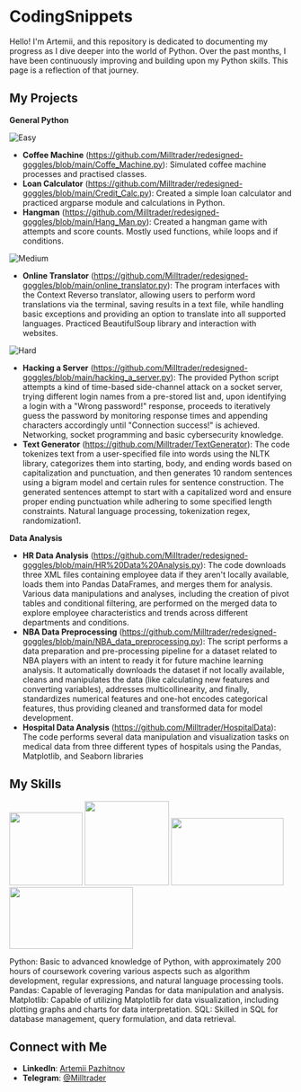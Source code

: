 # CodingSnippets

Hello! I'm Artemii, and this repository is dedicated to documenting my progress as I dive deeper into the world of Python. Over the past months, I have been continuously improving and building upon my Python skills. This page is a reflection of that journey.

## My Projects
  
 **General Python** 
 
  ![Easy](https://img.shields.io/badge/-Easy-brightgreen?style=flat)
- **Coffee Machine** (https://github.com/Milltrader/redesigned-goggles/blob/main/Coffe_Machine.py): Simulated coffee machine processes and practised classes.
- **Loan Calculator** (https://github.com/Milltrader/redesigned-goggles/blob/main/Credit_Calc.py): Created a simple loan calculator and practiced argparse module and calculations in Python.
- **Hangman** (https://github.com/Milltrader/redesigned-goggles/blob/main/Hang_Man.py): Created a hangman game with attempts and score counts. Mostly used functions, while loops and if conditions.

![Medium](https://img.shields.io/badge/-Medium-yellow?style=flat)
- **Online Translator** (https://github.com/Milltrader/redesigned-goggles/blob/main/online_translator.py): 
The program interfaces with the Context Reverso translator, allowing users to perform word translations via the terminal, saving results in a text file, while handling basic exceptions and providing an option to translate into all supported languages. Practiced BeautifulSoup library and interaction with websites.

![Hard](https://img.shields.io/badge/-Hard-orange?style=flat)
- **Hacking a Server** (https://github.com/Milltrader/redesigned-goggles/blob/main/hacking_a_server.py): The provided Python script attempts a kind of time-based side-channel attack on a socket server, trying different login names from a pre-stored list and, upon identifying a login with a "Wrong password!" response, proceeds to iteratively guess the password by monitoring response times and appending characters accordingly until "Connection success!" is achieved. Networking, socket programming and basic cybersecurity knowledge.
- **Text Generator** (https://github.com/Milltrader/TextGenerator): 
The code tokenizes text from a user-specified file into words using the NLTK library, categorizes them into starting, body, and ending words based on capitalization and punctuation, and then generates 10 random sentences using a bigram model and certain rules for sentence construction. The generated sentences attempt to start with a capitalized word and ensure proper ending punctuation while adhering to some specified length constraints. Natural language processing, tokenization regex, randomization1. 

 **Data Analysis** 
- **HR Data Analysis** (https://github.com/Milltrader/redesigned-goggles/blob/main/HR%20Data%20Analysis.py): 
The code downloads three XML files containing employee data if they aren't locally available, loads them into Pandas DataFrames, and merges them for analysis. Various data manipulations and analyses, including the creation of pivot tables and conditional filtering, are performed on the merged data to explore employee characteristics and trends across different departments and conditions.
- **NBA Data Preprocessing** (https://github.com/Milltrader/redesigned-goggles/blob/main/NBA_data_preprocessing.py): The script performs a data preparation and pre-processing pipeline for a dataset related to NBA players with an intent to ready it for future machine learning analysis. It automatically downloads the dataset if not locally available, cleans and manipulates the data (like calculating new features and converting variables), addresses multicollinearity, and finally, standardizes numerical features and one-hot encodes categorical features, thus providing cleaned and transformed data for model development.
- **Hospital Data Analysis** (https://github.com/Milltrader/HospitalData): The code performs several data manipulation and visualization tasks on medical data from three different types of hospitals using the Pandas, Matplotlib, and Seaborn libraries


## My Skills 
<img src="https://github.com/Milltrader/CodingSnippets/assets/136706246/31492d3e-159e-4044-ace4-850786204264" width="130" height="130">
<img src="https://github.com/Milltrader/CodingSnippets/assets/136706246/5b59f741-e407-4216-b83c-1a1e3719f0e9" width="150" height="150">
<img src="https://github.com/Milltrader/CodingSnippets/assets/136706246/46140334-88d3-47ae-a3db-7c60e4fe7f27" width="200" height="120">
<img src="https://github.com/Milltrader/CodingSnippets/assets/136706246/c7725fb8-cee2-429f-9aa9-813c1575da51" width="220" height="110">

Python: Basic to advanced knowledge of Python, with approximately 200 hours of coursework covering various aspects such as algorithm development, regular expressions, and natural language processing tools.
Pandas:  Capable of leveraging Pandas for data manipulation and analysis.
Matplotlib: Capable of utilizing Matplotlib for data visualization, including plotting graphs and charts for data interpretation.
SQL: Skilled in SQL for database management, query formulation, and data retrieval.

## Connect with Me
- **LinkedIn**: [Artemii Pazhitnov](https://www.linkedin.com/in/tomas-milosh-178bb41b6/)
- **Telegram**: [@Milltrader](https://t.me/Milltrader)
